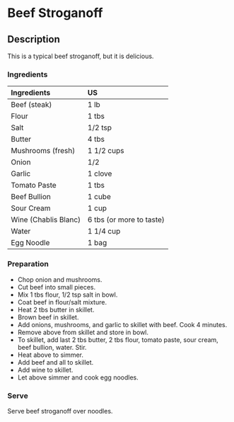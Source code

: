 # Beef Stroganoff

## Description

This is a  typical beef stroganoff, but it is delicious.

### Ingredients

|Ingredients        | US    |
|:------------------|:------|
|Beef (steak)       |1 lb   |
|Flour              |1 tbs  |
|Salt               |1/2 tsp|
|Butter             |4 tbs  |
|Mushrooms (fresh)  |1 1/2 cups |
|Onion              |1/2|
|Garlic             |1 clove|
|Tomato Paste       |1 tbs|
|Beef Bullion       |1 cube|
|Sour Cream         |1 cup|
|Wine (Chablis Blanc)|6 tbs (or more to taste)|
|Water               |1 1/4 cup|
|Egg Noodle          |1 bag|

### Preparation

* Chop onion and mushrooms.
* Cut beef into small pieces.
* Mix 1 tbs flour, 1/2 tsp salt in bowl.
* Coat beef in flour/salt mixture.
* Heat 2 tbs butter in skillet.
* Brown beef in skillet.
* Add onions, mushrooms, and garlic to skillet with beef. Cook 4 minutes.
* Remove above from skillet and store in bowl.
* To skillet, add last 2 tbs butter, 2 tbs flour, tomato paste, sour cream, beef bullion, water. Stir.
* Heat above to simmer.
* Add beef and all to skillet.
* Add wine to skillet.
* Let above simmer and cook egg noodles.
 
### Serve

Serve beef stroganoff over noodles.

